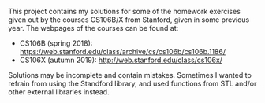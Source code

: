 This project contains my solutions for some of the homework exercises given out by the courses CS106B/X from Stanford, given in some previous year. The webpages of the courses can be found at:

- CS106B (spring 2018): https://web.stanford.edu/class/archive/cs/cs106b/cs106b.1186/
- CS106X (autumn 2019): http://web.stanford.edu/class/cs106x/

Solutions may be incomplete and contain mistakes. Sometimes I wanted to refrain from using the Standford library, and used functions from STL and/or other external libraries instead. 